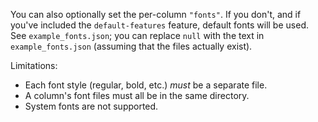 You can also optionally set the per-column `"fonts"`. If you don't, and if you've included the `default-features` feature, default fonts will be used. See `example_fonts.json`; you can replace `null` with the text in `example_fonts.json` (assuming that the files actually exist).

Limitations:

- Each font style (regular, bold, etc.) *must* be a separate file.
- A column's font files must all be in the same directory.
- System fonts are not supported.